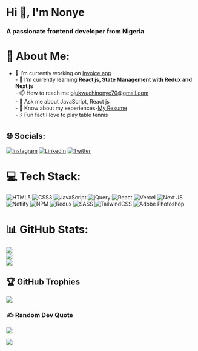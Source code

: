<h1 align="left">Hi 👋, I'm Nonye</h1>
<h3 align="left">A passionate frontend developer from Nigeria</h3>


# 💫 About Me:
- 🔭 I’m currently working on [Invoice app](https://www.frontendmentor.io/challenges/invoice-app-i7KaLTQjl)<br>- 🌱 I’m currently learning **React js, State Management with Redux and Next js**<br>- 📫 How to reach me ojukwuchinonye70@gmail.com<br>- 💬 Ask me about JavaScript, React js<br>- 📄 Know about my experiences-[My Resume](https://docs.google.com/document/d/1SatEHLqVFNGEfxPavpX_WpYEIm8GJTDyDXsTiy-mbKM/edit?usp=sharing)<br>- ⚡ Fun fact I love to play table tennis


## 🌐 Socials:
[![Instagram](https://img.shields.io/badge/Instagram-%23E4405F.svg?logo=Instagram&logoColor=white)](https://instagram.com/the_altekid2) [![LinkedIn](https://img.shields.io/badge/LinkedIn-%230077B5.svg?logo=linkedin&logoColor=white)](https://linkedin.com/in/Ojukwu-Chinonye) [![Twitter](https://img.shields.io/badge/Twitter-%231DA1F2.svg?logo=Twitter&logoColor=white)](https://twitter.com/the_altekid) 

# 💻 Tech Stack:
![HTML5](https://img.shields.io/badge/html5-%23E34F26.svg?style=for-the-badge&logo=html5&logoColor=white) ![CSS3](https://img.shields.io/badge/css3-%231572B6.svg?style=for-the-badge&logo=css3&logoColor=white) ![JavaScript](https://img.shields.io/badge/javascript-%23323330.svg?style=for-the-badge&logo=javascript&logoColor=%23F7DF1E) ![jQuery](https://img.shields.io/badge/jquery-%230769AD.svg?style=for-the-badge&logo=jquery&logoColor=white) ![React](https://img.shields.io/badge/react-%2320232a.svg?style=for-the-badge&logo=react&logoColor=%2361DAFB) ![Vercel](https://img.shields.io/badge/vercel-%23000000.svg?style=for-the-badge&logo=vercel&logoColor=white) ![Next JS](https://img.shields.io/badge/Next-black?style=for-the-badge&logo=next.js&logoColor=white) ![Netlify](https://img.shields.io/badge/netlify-%23000000.svg?style=for-the-badge&logo=netlify&logoColor=#00C7B7) ![NPM](https://img.shields.io/badge/NPM-%23000000.svg?style=for-the-badge&logo=npm&logoColor=white) ![Redux](https://img.shields.io/badge/redux-%23593d88.svg?style=for-the-badge&logo=redux&logoColor=white) ![SASS](https://img.shields.io/badge/SASS-hotpink.svg?style=for-the-badge&logo=SASS&logoColor=white) ![TailwindCSS](https://img.shields.io/badge/tailwindcss-%2338B2AC.svg?style=for-the-badge&logo=tailwind-css&logoColor=white) ![Adobe Photoshop](https://img.shields.io/badge/adobephotoshop-%2331A8FF.svg?style=for-the-badge&logo=adobephotoshop&logoColor=white)

# 📊 GitHub Stats:
![](https://github-readme-stats.vercel.app/api?username=4002-Nonye&theme=react&hide_border=true&include_all_commits=false&count_private=false)<br/>
![](https://github-readme-streak-stats.herokuapp.com/?user=4002-Nonye&theme=react&hide_border=true)<br/>
![](https://github-readme-stats.vercel.app/api/top-langs/?username=4002-Nonye&theme=react&hide_border=true&include_all_commits=false&count_private=false&layout=compact)

## 🏆 GitHub Trophies
![](https://github-profile-trophy.vercel.app/?username=4002-Nonye&theme=radical&no-frame=true&no-bg=false&margin-w=4)

### ✍️ Random Dev Quote
![](https://quotes-github-readme.vercel.app/api?type=horizontal&theme=radical)

![](https://komarev.com/ghpvc/?username=4002-Nonye&color=blue&style=for-the-badge&label=PROFILE+VIEWS)






